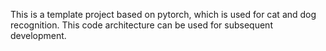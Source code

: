 
This is a template project based on pytorch, which is used for cat and dog recognition. This code architecture can be used for subsequent development.
